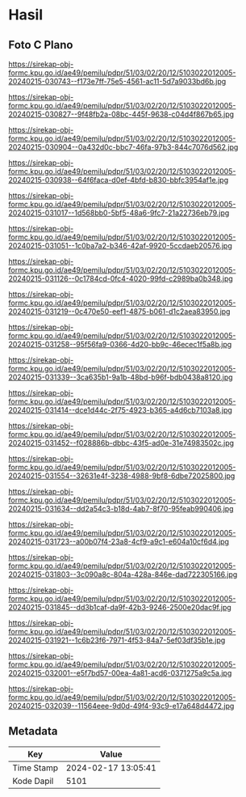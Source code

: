 # Hasil

## Foto C Plano

https://sirekap-obj-formc.kpu.go.id/ae49/pemilu/pdpr/51/03/02/20/12/5103022012005-20240215-030743--f173e7ff-75e5-4561-ac11-5d7a9033bd6b.jpg

https://sirekap-obj-formc.kpu.go.id/ae49/pemilu/pdpr/51/03/02/20/12/5103022012005-20240215-030827--9f48fb2a-08bc-445f-9638-c04d4f867b65.jpg

https://sirekap-obj-formc.kpu.go.id/ae49/pemilu/pdpr/51/03/02/20/12/5103022012005-20240215-030904--0a432d0c-bbc7-46fa-97b3-844c7076d562.jpg

https://sirekap-obj-formc.kpu.go.id/ae49/pemilu/pdpr/51/03/02/20/12/5103022012005-20240215-030938--64f6faca-d0ef-4bfd-b830-bbfc3954af1e.jpg

https://sirekap-obj-formc.kpu.go.id/ae49/pemilu/pdpr/51/03/02/20/12/5103022012005-20240215-031017--1d568bb0-5bf5-48a6-9fc7-21a22736eb79.jpg

https://sirekap-obj-formc.kpu.go.id/ae49/pemilu/pdpr/51/03/02/20/12/5103022012005-20240215-031051--1c0ba7a2-b346-42af-9920-5ccdaeb20576.jpg

https://sirekap-obj-formc.kpu.go.id/ae49/pemilu/pdpr/51/03/02/20/12/5103022012005-20240215-031126--0c1784cd-0fc4-4020-99fd-c2989ba0b348.jpg

https://sirekap-obj-formc.kpu.go.id/ae49/pemilu/pdpr/51/03/02/20/12/5103022012005-20240215-031219--0c470e50-eef1-4875-b061-d1c2aea83950.jpg

https://sirekap-obj-formc.kpu.go.id/ae49/pemilu/pdpr/51/03/02/20/12/5103022012005-20240215-031258--95f56fa9-0366-4d20-bb9c-46ecec1f5a8b.jpg

https://sirekap-obj-formc.kpu.go.id/ae49/pemilu/pdpr/51/03/02/20/12/5103022012005-20240215-031339--3ca635b1-9a1b-48bd-b96f-bdb0438a8120.jpg

https://sirekap-obj-formc.kpu.go.id/ae49/pemilu/pdpr/51/03/02/20/12/5103022012005-20240215-031414--dce1d44c-2f75-4923-b365-a4d6cb7103a8.jpg

https://sirekap-obj-formc.kpu.go.id/ae49/pemilu/pdpr/51/03/02/20/12/5103022012005-20240215-031452--f028886b-dbbc-43f5-ad0e-31e74983502c.jpg

https://sirekap-obj-formc.kpu.go.id/ae49/pemilu/pdpr/51/03/02/20/12/5103022012005-20240215-031554--32631e4f-3238-4988-9bf8-6dbe72025800.jpg

https://sirekap-obj-formc.kpu.go.id/ae49/pemilu/pdpr/51/03/02/20/12/5103022012005-20240215-031634--dd2a54c3-b18d-4ab7-8f70-95feab990406.jpg

https://sirekap-obj-formc.kpu.go.id/ae49/pemilu/pdpr/51/03/02/20/12/5103022012005-20240215-031723--a00b07f4-23a8-4cf9-a9c1-e604a10cf6d4.jpg

https://sirekap-obj-formc.kpu.go.id/ae49/pemilu/pdpr/51/03/02/20/12/5103022012005-20240215-031803--3c090a8c-804a-428a-846e-dad722305166.jpg

https://sirekap-obj-formc.kpu.go.id/ae49/pemilu/pdpr/51/03/02/20/12/5103022012005-20240215-031845--dd3b1caf-da9f-42b3-9246-2500e20dac9f.jpg

https://sirekap-obj-formc.kpu.go.id/ae49/pemilu/pdpr/51/03/02/20/12/5103022012005-20240215-031921--1c6b23f6-7971-4f53-84a7-5ef03df35b1e.jpg

https://sirekap-obj-formc.kpu.go.id/ae49/pemilu/pdpr/51/03/02/20/12/5103022012005-20240215-032001--e5f7bd57-00ea-4a81-acd6-0371275a9c5a.jpg

https://sirekap-obj-formc.kpu.go.id/ae49/pemilu/pdpr/51/03/02/20/12/5103022012005-20240215-032039--11564eee-9d0d-49f4-93c9-e17a648d4472.jpg


## Metadata

| Key        | Value               |
| ---------- | ------------------- |
| Time Stamp | 2024-02-17 13:05:41 |
| Kode Dapil | 5101                |



